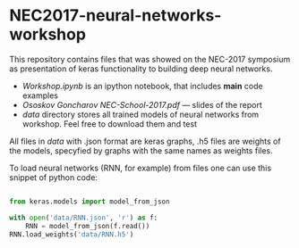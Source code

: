 # NEC2017-neural-networks-workshop

This repository contains files that was showed on the NEC-2017 symposium as presentation of keras functionality to building deep neural networks.

- *Workshop.ipynb* is an ipython notebook, that includes **main** code examples
- *Ososkov Goncharov NEC-School-2017.pdf* &mdash; slides of the report 
- *data* directory stores all trained models of neural networks from workshop. Feel free to download them and test

All files in *data* with .json format are keras graphs, .h5 files are weights of the models, specyfied by graphs with the same names as weights files.

To load neural networks (RNN, for example) from files one can use this snippet of python code:
```python

from keras.models import model_from_json

with open('data/RNN.json', 'r') as f:
    RNN = model_from_json(f.read())
RNN.load_weights('data/RNN.h5')
```  